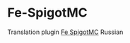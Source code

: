 # Fe-SpigotMC
Translation plugin <a href="https://www.spigotmc.org/resources/fe.723/">Fe SpigotMC</a> Russian 

